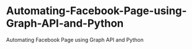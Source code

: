 # Automating-Facebook-Page-using-Graph-API-and-Python
Automating Facebook Page using Graph API and Python
